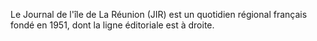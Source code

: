 
Le Journal de l'île de La Réunion (JIR) est un quotidien régional français fondé en 1951, dont la ligne éditoriale est à droite.
